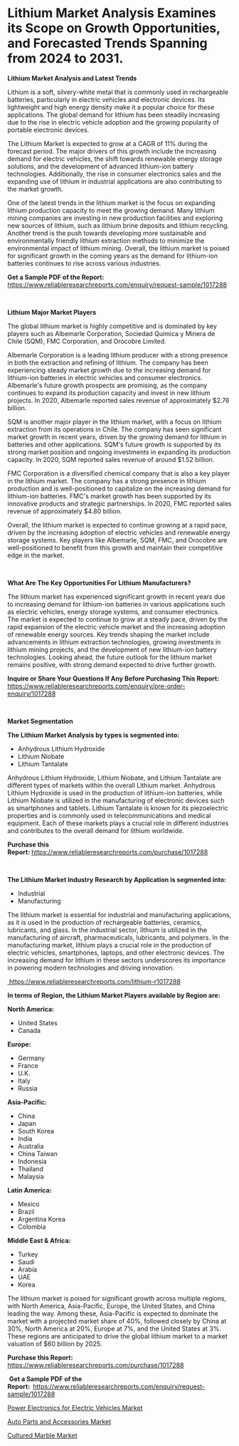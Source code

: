 <p><h1>Lithium Market Analysis Examines its Scope on Growth Opportunities, and Forecasted Trends Spanning from 2024 to 2031.</h1></p><p><strong>Lithium Market Analysis and Latest Trends</strong></p>
<p><p>Lithium is a soft, silvery-white metal that is commonly used in rechargeable batteries, particularly in electric vehicles and electronic devices. Its lightweight and high energy density make it a popular choice for these applications. The global demand for lithium has been steadily increasing due to the rise in electric vehicle adoption and the growing popularity of portable electronic devices.</p><p>The Lithium Market is expected to grow at a CAGR of 11% during the forecast period. The major drivers of this growth include the increasing demand for electric vehicles, the shift towards renewable energy storage solutions, and the development of advanced lithium-ion battery technologies. Additionally, the rise in consumer electronics sales and the expanding use of lithium in industrial applications are also contributing to the market growth.</p><p>One of the latest trends in the lithium market is the focus on expanding lithium production capacity to meet the growing demand. Many lithium mining companies are investing in new production facilities and exploring new sources of lithium, such as lithium brine deposits and lithium recycling. Another trend is the push towards developing more sustainable and environmentally friendly lithium extraction methods to minimize the environmental impact of lithium mining. Overall, the lithium market is poised for significant growth in the coming years as the demand for lithium-ion batteries continues to rise across various industries.</p></p>
<p><strong>Get a Sample PDF of the Report:&nbsp;</strong> <a href="https://www.reliableresearchreports.com/enquiry/request-sample/1017288">https://www.reliableresearchreports.com/enquiry/request-sample/1017288</a></p>
<p>&nbsp;</p>
<p><strong>Lithium Major Market Players</strong></p>
<p><p>The global lithium market is highly competitive and is dominated by key players such as Albemarle Corporation, Sociedad Química y Minera de Chile (SQM), FMC Corporation, and Orocobre Limited.</p><p>Albemarle Corporation is a leading lithium producer with a strong presence in both the extraction and refining of lithium. The company has been experiencing steady market growth due to the increasing demand for lithium-ion batteries in electric vehicles and consumer electronics. Albemarle's future growth prospects are promising, as the company continues to expand its production capacity and invest in new lithium projects. In 2020, Albemarle reported sales revenue of approximately $2.76 billion.</p><p>SQM is another major player in the lithium market, with a focus on lithium extraction from its operations in Chile. The company has seen significant market growth in recent years, driven by the growing demand for lithium in batteries and other applications. SQM's future growth is supported by its strong market position and ongoing investments in expanding its production capacity. In 2020, SQM reported sales revenue of around $1.52 billion.</p><p>FMC Corporation is a diversified chemical company that is also a key player in the lithium market. The company has a strong presence in lithium production and is well-positioned to capitalize on the increasing demand for lithium-ion batteries. FMC's market growth has been supported by its innovative products and strategic partnerships. In 2020, FMC reported sales revenue of approximately $4.80 billion.</p><p>Overall, the lithium market is expected to continue growing at a rapid pace, driven by the increasing adoption of electric vehicles and renewable energy storage systems. Key players like Albemarle, SQM, FMC, and Orocobre are well-positioned to benefit from this growth and maintain their competitive edge in the market.</p></p>
<p>&nbsp;</p>
<p><strong>What Are The Key Opportunities For Lithium Manufacturers?</strong></p>
<p><p>The lithium market has experienced significant growth in recent years due to increasing demand for lithium-ion batteries in various applications such as electric vehicles, energy storage systems, and consumer electronics. The market is expected to continue to grow at a steady pace, driven by the rapid expansion of the electric vehicle market and the increasing adoption of renewable energy sources. Key trends shaping the market include advancements in lithium extraction technologies, growing investments in lithium mining projects, and the development of new lithium-ion battery technologies. Looking ahead, the future outlook for the lithium market remains positive, with strong demand expected to drive further growth.</p></p>
<p><strong>Inquire or Share Your Questions If Any Before Purchasing This Report:</strong> <a href="https://www.reliableresearchreports.com/enquiry/pre-order-enquiry/1017288">https://www.reliableresearchreports.com/enquiry/pre-order-enquiry/1017288</a></p>
<p>&nbsp;</p>
<p><strong>Market Segmentation</strong></p>
<p><strong>The Lithium Market Analysis by types is segmented into:</strong></p>
<p><ul><li>Anhydrous Lithium Hydroxide</li><li>Lithium Niobate</li><li>Lithium Tantalate</li></ul></p>
<p><p>Anhydrous Lithium Hydroxide, Lithium Niobate, and Lithium Tantalate are different types of markets within the overall Lithium market. Anhydrous Lithium Hydroxide is used in the production of lithium-ion batteries, while Lithium Niobate is utilized in the manufacturing of electronic devices such as smartphones and tablets. Lithium Tantalate is known for its piezoelectric properties and is commonly used in telecommunications and medical equipment. Each of these markets plays a crucial role in different industries and contributes to the overall demand for lithium worldwide.</p></p>
<p><strong>Purchase this Report:&nbsp;</strong><a href="https://www.reliableresearchreports.com/purchase/1017288">https://www.reliableresearchreports.com/purchase/1017288</a></p>
<p>&nbsp;</p>
<p><strong>The Lithium Market Industry Research by Application is segmented into:</strong></p>
<p><ul><li>Industrial</li><li>Manufacturing</li></ul></p>
<p><p>The lithium market is essential for industrial and manufacturing applications, as it is used in the production of rechargeable batteries, ceramics, lubricants, and glass. In the industrial sector, lithium is utilized in the manufacturing of aircraft, pharmaceuticals, lubricants, and polymers. In the manufacturing market, lithium plays a crucial role in the production of electric vehicles, smartphones, laptops, and other electronic devices. The increasing demand for lithium in these sectors underscores its importance in powering modern technologies and driving innovation.</p></p>
<p><a href="https://www.reliableresearchreports.com/lithium-r1017288">&nbsp;https://www.reliableresearchreports.com/lithium-r1017288</a></p>
<p><strong>In terms of Region, the Lithium Market Players available by Region are:</strong></p>
<p>
    <p> <strong> North America: </strong>
        <ul>
            <li>United States</li>
            <li>Canada</li>
        </ul>
        </p> 
    <p> <strong> Europe: </strong>
        <ul>
            <li>Germany</li>
            <li>France</li>
            <li>U.K.</li>
            <li>Italy</li>
            <li>Russia</li>
        </ul>
        </p> 
    <p> <strong> Asia-Pacific: </strong>
        <ul>
            <li>China</li>
            <li>Japan</li>
            <li>South Korea</li>
            <li>India</li>
            <li>Australia</li>
            <li>China Taiwan</li>
            <li>Indonesia</li>
            <li>Thailand</li>
            <li>Malaysia</li>
        </ul>
        </p> 
    <p> <strong> Latin America: </strong>
        <ul>
            <li>Mexico</li>
            <li>Brazil</li>
            <li>Argentina Korea</li>
            <li>Colombia</li>
        </ul>
        </p> 
    <p> <strong> Middle East & Africa: </strong>
        <ul>
            <li>Turkey</li>
            <li>Saudi</li>
            <li>Arabia</li>
            <li>UAE</li>
            <li>Korea</li>
        </ul>
    </p>
    </p>
<p><p>The lithium market is poised for significant growth across multiple regions, with North America, Asia-Pacific, Europe, the United States, and China leading the way. Among these, Asia-Pacific is expected to dominate the market with a projected market share of 40%, followed closely by China at 30%, North America at 20%, Europe at 7%, and the United States at 3%. These regions are anticipated to drive the global lithium market to a market valuation of $60 billion by 2025.</p></p>
<p><strong>Purchase this Report: </strong><a href="https://www.reliableresearchreports.com/purchase/1017288">https://www.reliableresearchreports.com/purchase/1017288</a></p>
<p>&nbsp;<strong>Get a Sample PDF of the Report:&nbsp;&nbsp;</strong><a href="https://www.reliableresearchreports.com/enquiry/request-sample/1017288">https://www.reliableresearchreports.com/enquiry/request-sample/1017288</a></p>
<p><strong></strong></p>
<p><p><a href="https://medium.com/@obiemante_40648/power-electronics-for-electric-vehicles-market-emerging-trends-and-future-prospects-for-period-from-c025d20f2368">Power Electronics for Electric Vehicles Market</a></p><p><a href="https://medium.com/@berugaru/global-auto-parts-and-accessories-industry-research-report-competitive-landscape-market-size-053d7c6eb1a6">Auto Parts and Accessories Market</a></p><p><a href="https://github.com/goldilocks06/Market-Research-Report-List-1/blob/main/cultured-marble-market.md">Cultured Marble Market</a></p></p>